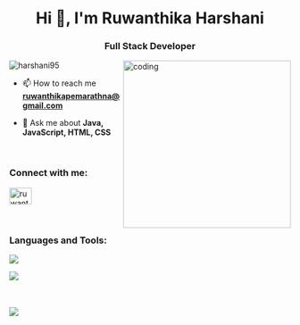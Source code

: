 
<h1 align="center">Hi 👋, I'm Ruwanthika Harshani</h1>
<h3 align="center">Full Stack Developer</h3>


<img align="right" alt="coding" width="300" src="https://miro.medium.com/v2/resize:fit:679/1*qdAW1TjCN57h1lbuuzvchg.gif">

<p align="left"> <img src="https://komarev.com/ghpvc/?username=harshani95&label=Profile%20views&color=0e75b6&style=flat" alt="harshani95" /> </p>

-  📫 How to reach me **ruwanthikapemarathna@gmail.com**
  
-  💬 Ask me about **Java, JavaScript, HTML, CSS**
  <br/>

<h3 align="left">Connect with me:</h3>
<p align="left">
<a href="https://linkedin.com/in/ruwanthika" target="blank"><img align="center" src="https://raw.githubusercontent.com/rahuldkjain/github-profile-readme-generator/master/src/images/icons/Social/linked-in-alt.svg" alt="ruwanthika" height="30" width="40" /></a>
</p>
<br/>

<h3 align="left">Languages and Tools:</h3>

<p align="left">
  <a href="https://skillicons.dev">
    <img src="https://skillicons.dev/icons?i=html,bootstrap,express,js,css,ts,java,jquery,mongodb,mysql,nodejs,react,angular,spring,cpp" />
  </a>
</p>

<p align="left">
  <a href="https://skillicons.dev">
    <img src="https://skillicons.dev/icons?i=git,github,vscode,idea,postman,androidstudio" />
  </a>
</p>
<br/>
<br/>

<a href="https://github.com/harshani95">
  <img align="left" src="https://github-readme-stats.vercel.app/api/top-langs/?username=harshani95&theme=tokyonight" />
</a>
<br/>

<!--<p><img align="center" src="https://github-readme-stats.vercel.app/api?username=harshani95&show_icons=true&locale=en" alt="harshani95" /></p>-->
<!--<p><img align="center" src="https://github-readme-streak-stats.herokuapp.com/?user=harshani95&" alt="harshani95" /></p>-->
